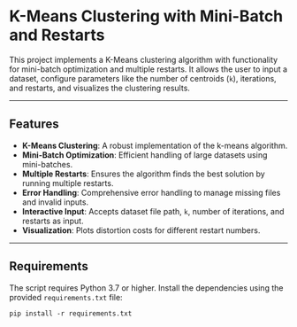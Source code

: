 # K-Means Clustering with Mini-Batch and Restarts

This project implements a K-Means clustering algorithm with functionality for mini-batch optimization and multiple restarts. It allows the user to input a dataset, configure parameters like the number of centroids (`k`), iterations, and restarts, and visualizes the clustering results.

---

## Features
- **K-Means Clustering**: A robust implementation of the k-means algorithm.
- **Mini-Batch Optimization**: Efficient handling of large datasets using mini-batches.
- **Multiple Restarts**: Ensures the algorithm finds the best solution by running multiple restarts.
- **Error Handling**: Comprehensive error handling to manage missing files and invalid inputs.
- **Interactive Input**: Accepts dataset file path, `k`, number of iterations, and restarts as input.
- **Visualization**: Plots distortion costs for different restart numbers.

---

## Requirements
The script requires Python 3.7 or higher. Install the dependencies using the provided `requirements.txt` file:

```
pip install -r requirements.txt
```


